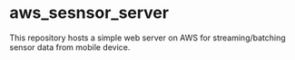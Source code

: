 # aws_sesnsor_server

This repository hosts a simple web server on AWS for streaming/batching sensor data from mobile device.
